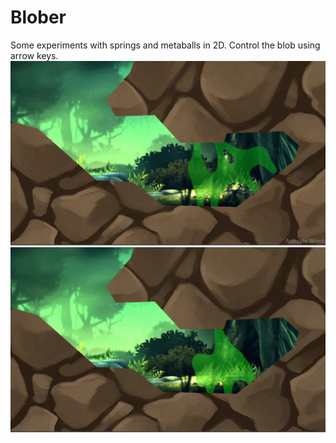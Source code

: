 # Blober
Some experiments with springs and metaballs in 2D. Control the blob using arrow keys.
![](Screenshot.png)
![](gameplay.gif)
